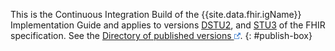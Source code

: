 


This is the Continuous Integration Build of the {{site.data.fhir.igName}} Implementation Guide and applies to versions [DSTU2](http://hl7.org/fhir/DSTU2/index.html), and [STU3](http://hl7.org/fhir/STU3/index.html) of the FHIR specification. See the [Directory of published versions ![](external.png)]({{base}}history/index.html).
{: #publish-box}

<!--

<p id="publish-box">
This is the {{site.data.fhir.igName}} Implementation Guide Release For Comment Ballot version.  It is based on <a href="{{ site.data.fhir.path }}">FHIR Version {{ site.data.fhir.version }}</a>. See the <a href="{{ site.data.fhir.canonical }}/history.html">Directory of published versions <img src="external.png"/></a>
<br /><br />
<strong>Note to balloters:</strong>
<br /><br />
See the <a href="balloters.html">Notice to Ballot Commenters tab</a> for an introduction and preview.
<br /><br />
This Implementation Guide is published by the <a href="http://www.hl7.org/Special/committees/pher/index.cfm">HL7 Public Health</a> Work group.   See the <a href="http://www.hl7.org/participate/onlineballoting.cfm?ref=nav"> HL7 ballotting website</a> to sign up for and submit ballot comments.
</p>

-->
